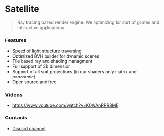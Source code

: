 # Satellite 

> Ray tracing based render engine. We optimizing for sort of games and interactive applications. 

### Features

* Speed of light structure traversing
* Optimized BVH builder for dynamic scenes
* Tile based ray and shading managment 
* Full support of 3D dimension 
* Support of all sort projections (in our shaders only matrix and panoramic)
* Open source and free 

### Videos

* https://www.youtube.com/watch?v=K0WAnRPR8ME

### Contacts 

* [Discord channel](https://discordapp.com/invite/HFfADHH)

